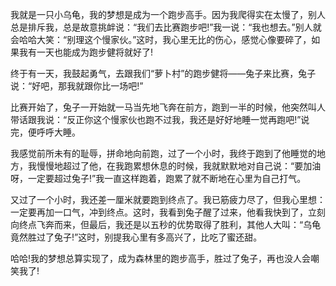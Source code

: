 我就是一只小乌龟，我的梦想是成为一个跑步高手。因为我爬得实在太慢了，别人总是排斥我，总是故意挑衅说：“我们去比赛跑步吧!”我一说：“我也想去。”别人就会哈哈大笑：“别理这个慢家伙。”这时，我心里无比的伤心，感觉心像要碎了，如果我有一天也能成为跑步健将就好了!



终于有一天，我鼓起勇气，去跟我们“萝卜村”的跑步健将——兔子来比赛，兔子说：“好吧，那我就跟你比一场吧!”



比赛开始了，兔子一开始就一马当先地飞奔在前方，跑到一半的时候，他突然叫人带话跟我说：“反正你这个慢家伙也跑不过我，我还是好好地睡一觉再跑吧!”说完，便呼呼大睡。



我感觉前所未有的耻辱，拼命地向前跑，过了一个小时，我终于跑到了他睡觉的地方，我慢慢地超过了他，在我跑累想休息的时候，我就默默地对自己说：“要加油呀，一定要超过兔子!”我一直这样跑着，跑累了就不断地在心里为自己打气。



又过了一个小时，我还差一厘米就要跑到终点了。我已筋疲力尽了，但我心里想：一定要再加一口气，冲到终点。这时，我看到兔子醒了过来，他看我快到了，立刻向终点飞奔而来，但最后，我还是以五秒的优势取得了胜利，其他人大叫：“乌龟竟然胜过了兔子!”这时，别提我心里有多高兴了，比吃了蜜还甜。



哈哈!我的梦想总算实现了，成为森林里的跑步高手，胜过了兔子，再也没人会嘲笑我了!